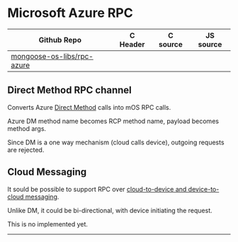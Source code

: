 # Microsoft Azure RPC
| Github Repo | C Header | C source  | JS source |
| ----------- | -------- | --------  | ----------------- |
| [mongoose-os-libs/rpc-azure](https://github.com/mongoose-os-libs/rpc-azure) | [](https://github.com/mongoose-os-libs/rpc-azure/tree/master/include/) | &nbsp;  | &nbsp;         |



## Direct Method RPC channel

Converts Azure [Direct Method](https://docs.microsoft.com/en-us/azure/iot-hub/iot-hub-devguide-direct-methods) calls into mOS RPC calls.

Azure DM method name becomes RCP method name, payload becomes method args.

Since DM is a one way mechanism (cloud calls device), outgoing requests are rejected.

## Cloud Messaging

It sould be possible to support RPC over [cloud-to-device and device-to-cloud messaging](https://docs.microsoft.com/en-us/azure/iot-hub/iot-hub-devguide-messaging).

Unlike DM, it could be bi-directional, with device initiating the request.

This is no implemented yet.


 ----- 
